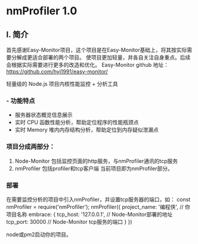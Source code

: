 # nmProfiler 1.0

## I. 简介
首先感谢Easy-Monitor项目，这个项目是在Easy-Monitor基础上，将其按实际需要分解成更适合部署的两个项目。
使项目更加轻量，并各自关注自身重点。后续会根据实际需要进行更多的改造和优化。
Easy-Monitor github 地址：https://github.com/hyj1991/easy-monitor/

轻量级的 Node.js 项目内核性能监控 + 分析工具

### - 功能特点

* 服务器状态概览信息展示
* 实时 CPU 函数性能分析，帮助定位程序的性能瓶颈点
* 实时 Memory 堆内内存结构分析，帮助定位到内存疑似泄漏点

###  项目分成两部分：
1. Node-Monitor 包括监控页面的http服务，与nmProfiler通讯的tcp服务
2. nmProfiler 包括profiler和tcp客户端
当前项目即为nmProfiler部分。

### 部署
在需要监控分析的项目中引入nmProfiler，并设置tcp服务器的端口，如：
const nmProfiler = require('nmProfiler');
nmProfiler({
    project_name: '编程侠', // 你项目名称
    embrace: {
    tcp_host: '127.0.0.1', // Node-Monitor部署的地址
    tcp_port: 30000  // Node-Monitor tcp服务的端口
}
})

node或pm2启动你的项目。

